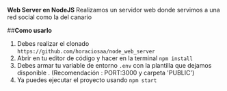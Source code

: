 **Web Server en NodeJS**
Realizamos un servidor web donde servimos a una red social como la del canario

##**Como usarlo**

 1. Debes realizar el clonado `https://github.com/horaciosaa/node_web_server`
 2. Abrir en tu editor de código y hacer en la terminal `npm install`
 3. Debes armar tu variable de entorno `.env`  con la plantilla que dejamos disponible . (Recomendación : PORT:3000 y carpeta 'PUBLIC')
 4. Ya puedes ejecutar el proyecto usando `npm start`